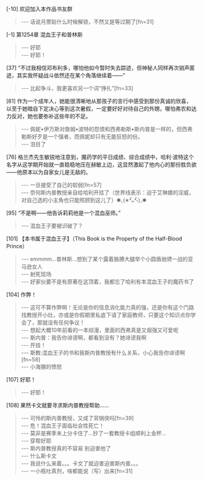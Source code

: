 
[-10] 欢迎加入本作品书友群
>--- 话说月票贴什么时候解锁，不然又是等过期了[fn=31]<br>

[-1] 第1254章 混血王子和普林斯
>--- 好耶<br>
>--- 好耶！<br>

[37] “不过我相信邓布利多，哪怕他如今暂时失去踪迹，但神秘人同样再次销声匿迹，其实我怀疑战斗依然还在某个角落继续着——”
>--- 比起争斗，我更喜欢另一个词“挣扎”[fn=33]<br>

[61] 作为一个成年人，她能很清晰地从那孩子的言行中感受到那份真诚的欣喜，以至于她暗自下定决心等到这次暑假，一定要好好对待自己的外甥，哪怕弗农和达力反对，她也要弥补这些年的不足。
>--- 佩妮•伊万斯对詹姆•波特的怨恨和西弗勒斯•斯内普是一样的，但西弗勒斯好歹是一个强者，而佩妮却只有无能狂怒的份。<br>
>--- 泪目了<br>

[76] 格兰杰先生敏锐地注意到，魔药学的平日成绩、综合成绩中，哈利·波特这个名字从这学期开始就一直稳稳地压在赫敏上边，这显然激起了他内心的那份胜负欲——他原本以为自家女儿是无敌的。
>--- 一旦接受了自己的软弱[fn=57]<br>
>--- 奈何斯内普教授亲自给哈利开挂了（世界线表示：迫于艾琳娜的淫威，对自己选的小主角也只能照顾到这儿了）✺◟(∗❛ัᴗ❛ั∗)◞✺<br>

[95] “不是啊——他告诉莉莉他是一个混血巫师。”
>--- 混血王子要被识破了？<br>

[101] 【本书属于混血王子】（This Book is the Property of the Half-Blood Prince）
>--- emmmm…普林斯…想到了某个露着胳膊大腿举个小圆盾驰骋一战的亚马逊女人<br>
>--- 射死现场<br>
>--- 好家伙要不是有原著在这顶着，我都忘了哈利有本混血王子的魔药书了<br>

[104] 作弊！
>--- 这可不算作弊啊！无论是你的信息消化能力真的强，还是你有这个门路找教授开小灶，亦或是你假期里私底下请了家庭教师，只要这个知识点你学会了，那就没有任何争议！<br>
>--- 想起大概10年前看的一本综漫，里面的西弗真是又倔强又可爱呢<br>
>--- 斯内普：我告你诽谤啊，都看到没有？她诽谤我啊<br>
>--- 开挂！<br>
>--- 斯教:混血王子的书和我斯内普教授有什么关系，小心我告你诽谤啊[fn=58]<br>
>--- 小海狸的愤怒<br>

[107] 好耶！
>--- 好耶！<br>

[108] 果然卡文就要寻求斯内普教授帮助……
>--- 可怜的斯内普教授，又成了背锅侠吗[fn=39]<br>
>--- 危！混血王子面临社会性死亡！<br>
>--- 莫非是赛季末上分卡住了…抄了一套教授卡组顺利上金杯…<br>
>--- 穿帮好耶<br>
>--- 斯内普教授真的不容易 别迫害他了<br>
>--- 什么斯卡文<br>
>--- 我说什么来着。。。卡文了就迫害迫害斯内普。。。<br>
>--- 一小瓶吐真剂，啥都能说（写）出来[fn=31]<br>
